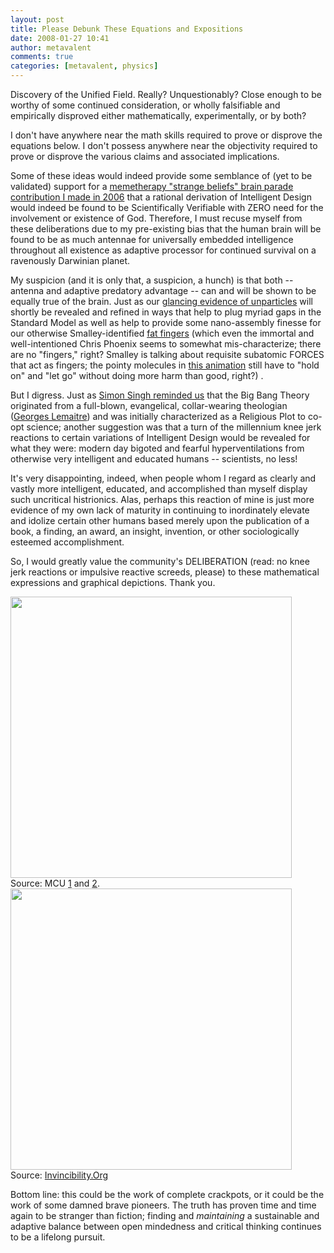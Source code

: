 ```yaml
---
layout: post
title: Please Debunk These Equations and Expositions
date: 2008-01-27 10:41
author: metavalent
comments: true
categories: [metavalent, physics]
---
```

Discovery of the Unified Field. Really? Unquestionably? Close enough to be worthy of some continued consideration, or wholly falsifiable and empirically disproved either mathematically,  experimentally, or by both?

I don't have anywhere near the math skills required to prove or disprove the equations below. I don't possess anywhere near the objectivity required to prove or disprove the various claims and associated implications.

Some of these ideas would indeed provide some semblance of (yet to be validated) support for a <a href="http://metavalent.info/?p=488">memetherapy "strange beliefs" brain parade contribution I made in 2006</a> that a rational derivation of Intelligent Design would indeed be found to be Scientifically Verifiable with ZERO need for the involvement or existence of God. Therefore, I must recuse myself from these deliberations due to my pre-existing bias that the human brain will be found to be as much antennae for universally embedded intelligence throughout all existence as adaptive processor for continued survival on a ravenously Darwinian planet. 

My suspicion (and it is only that, a suspicion, a hunch) is that both -- antenna and adaptive predatory advantage -- can and will be shown to be equally true of the brain. Just as our <a href="http://space.newscientist.com/article/mg19726401.400-the-hunt-for-the-ununiverse.html">glancing evidence of unparticles</a> will shortly be revealed and refined in ways that help to plug myriad gaps in the Standard Model as well as help to provide some nano-assembly finesse for our otherwise Smalley-identified <a href="http://crnano.typepad.com/crnblog/2005/05/blockbuster_mov.html">fat fingers</a> (which even the immortal and well-intentioned Chris Phoenix seems to somewhat mis-characterize; there are no "fingers," right? Smalley is talking about requisite subatomic FORCES that act as fingers; the pointy molecules in <a href="http://crnano.typepad.com/crnblog/2005/05/blockbuster_mov.html">this animation</a> still have to "hold on" and "let go" without doing more harm than good, right?) .

But I digress. Just as <a href="http://search.barnesandnoble.com/booksearch/isbnInquiry.asp?z=y&amp;EAN=9780641829925&amp;itm=2">Simon Singh reminded us</a> that the Big Bang Theory originated from a full-blown, evangelical, collar-wearing theologian (<a href="http://en.wikipedia.org/wiki/Georges_Lema%C3%AEtre">Georges Lemaitre</a>) and was initially characterized as a Religious Plot to co-opt science; another suggestion was that a turn of the millennium knee jerk reactions to certain variations of Intelligent Design would be revealed for what they were: modern day bigoted and fearful hyperventilations from otherwise very intelligent and educated humans -- scientists, no less! 

It's very disappointing, indeed, when people whom I regard as clearly and vastly more intelligent, educated, and accomplished than myself display such uncritical histrionics. Alas, perhaps this reaction of mine is just more evidence of my own lack of maturity in continuing to inordinately elevate and idolize certain other humans based merely upon the publication of a book, a finding, an award, an insight, invention, or other sociologically esteemed accomplishment.

So, I would greatly value the community's DELIBERATION (read: no knee jerk reactions or impulsive reactive screeds, please) to these mathematical expressions and graphical depictions. Thank you.

<img src="http://metavalent.info/images/unified_field_equation.jpg" width="450" />
Source: MCU <a href="http://www.maharishicentraluniversity.org/images/super-conformal-gauge.gif">1</a> and <a href="http://www.maharishicentraluniversity.org/images/fock-space_equation.gif">2</a>.

<img src="http://metavalent.info/images/uf_invin_full.jpg" width="450" />
Source: <a href="http://www.invincibility.org/foundation.html">Invincibility.Org</a>

Bottom line: this could be the work of complete crackpots, or it could be the work of some damned brave pioneers. The truth has proven time and time again to be stranger than fiction; finding and *maintaining* a sustainable and adaptive balance between open mindedness and critical thinking continues to be a lifelong pursuit.
